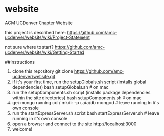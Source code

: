 # website
ACM UCDenver Chapter Website

this project is described here:
  https://github.com/amc-ucdenver/website/wiki/Project-Statement

not sure where to start?
  https://github.com/amc-ucdenver/website/wiki/Getting-Started

##instructions

1. clone this repository
    git clone https://github.com/amc-ucdenver/website.git
2. if it's your first time, run the setupGlobals.sh script (installs global dependencies)
    bash setupGlobals.sh # on mac
3. run the setupComponents.sh script (installs package dependencies within the site directories)
    bash setupComponents.sh # on mac
4. get mongo running
    cd /
    mkdir -p data/db
    mongod # leave running in it's own console
5. run the startExpressServer.sh script
    bash startExpressServer.sh # leave running in it's own console
6. open a browser and connect to the site
    http://localhost:3000
7. welcome!
